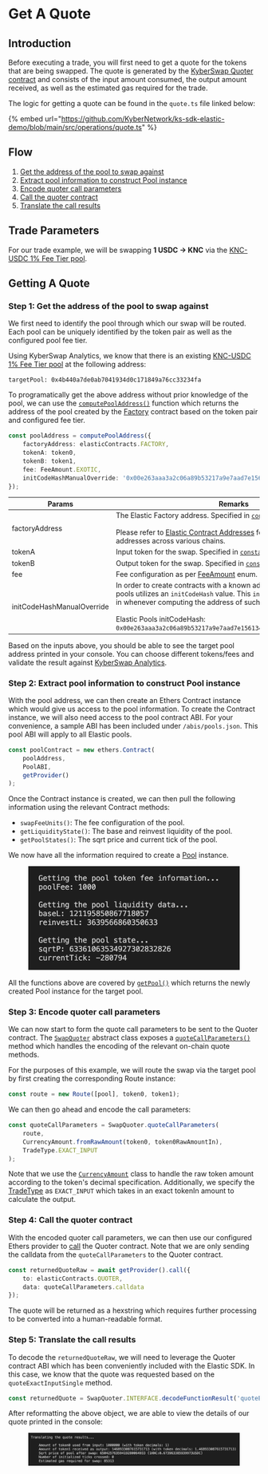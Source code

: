 # Get A Quote

## Introduction

Before executing a trade, you will first need to get a quote for the tokens that are being swapped. The quote is generated by the [KyberSwap Quoter contract](../../kyberswap-elastic/contracts/elastic-contract-addresses.md) and consists of the input amount consumed, the output amount received, as well as the estimated gas required for the trade.

The logic for getting a quote can be found in the `quote.ts` file linked below:

{% embed url="https://github.com/KyberNetwork/ks-sdk-elastic-demo/blob/main/src/operations/quote.ts" %}

## Flow

1. [Get the address of the pool to swap against](get-a-quote.md#step-1-get-the-address-of-the-pool-to-swap-against)
2. [Extract pool information to construct Pool instance](get-a-quote.md#step-2-extract-pool-information-to-construct-pool-instance)
3. [Encode quoter call parameters](get-a-quote.md#step-3-encode-quoter-call-parameters)
4. [Call the quoter contract](get-a-quote.md#step-4-call-the-quoter-contract)
5. [Translate the call results](get-a-quote.md#step-5-translate-the-call-results)

## Trade Parameters

For our trade example, we will be swapping **1 USDC -> KNC** via the [KNC-USDC 1% Fee Tier pool](https://analytics.kyberswap.com/elastic/polygon/pool/0x4b440a7de0ab7041934d0c171849a76cc33234fa).

## Getting A Quote

### Step 1: Get the address of the pool to swap against

We first need to identify the pool through which our swap will be routed. Each pool can be uniquely identified by the token pair as well as the configured pool fee tier.

Using KyberSwap Analytics, we know that there is an existing [KNC-USDC 1% Fee Tier pool](https://analytics.kyberswap.com/elastic/polygon/pool/0x4b440a7de0ab7041934d0c171849a76cc33234fa) at the following address:

```
targetPool: 0x4b440a7de0ab7041934d0c171849a76cc33234fa
```

To programatically get the above address without prior knowledge of the pool, we can use the [`computePoolAddress()`](https://github.com/KyberNetwork/ks-sdk-elastic-demo/blob/5821e277859c743364d60dd786ec6d81bb6bc224/src/operations/quote.ts#L54-L60) function which returns the address of the pool created by the [Factory](https://polygonscan.com/address/0xC7a590291e07B9fe9E64b86c58fD8fC764308C4A) contract based on the token pair and configured fee tier.

```typescript
const poolAddress = computePoolAddress({
    factoryAddress: elasticContracts.FACTORY,
    tokenA: token0,
    tokenB: token1,
    fee: FeeAmount.EXOTIC,
    initCodeHashManualOverride: '0x00e263aaa3a2c06a89b53217a9e7aad7e15613490a72e0f95f303c4de2dc7045'
});
```

<table><thead><tr><th width="180">Params</th><th>Remarks</th></tr></thead><tbody><tr><td>factoryAddress</td><td>The Elastic Factory address. Specified in <a href="https://github.com/KyberNetwork/ks-sdk-elastic-demo/blob/main/src/libs/constants.ts"><code>constant.ts</code></a>.<br><br>Please refer to <a href="../../kyberswap-elastic/contracts/elastic-contract-addresses.md">Elastic Contract Addresses</a> for the full list of Factory addresses across various chains.</td></tr><tr><td>tokenA</td><td>Input token for the swap. Specified in <a href="https://github.com/KyberNetwork/ks-sdk-elastic-demo/blob/main/src/libs/constants.ts"><code>constant.ts</code></a>.</td></tr><tr><td>tokenB</td><td>Output token for the swap. Specified in <a href="https://github.com/KyberNetwork/ks-sdk-elastic-demo/blob/main/src/libs/constants.ts"><code>constant.ts</code></a>.</td></tr><tr><td>fee</td><td>Fee configuration as per <a href="https://github.com/KyberNetwork/ks-sdk-elastic/blob/ef95bce57f9eeebf7de7814e38022126bdc1269e/src/constants.ts#L10">FeeAmount</a> enum.</td></tr><tr><td>initCodeHashManualOverride</td><td>In order to create contracts with a known address, KyberSwap Elastic pools utilizes an <code>initCodeHash</code> value. This <code>initCodeHash</code> must be passed in whenever computing the address of such pools. More info <a href="https://ethereum.stackexchange.com/questions/76334/what-is-the-difference-between-bytecode-init-code-deployed-bytecode-creation/76335#76335">here</a>.<br><br>Elastic Pools initCodeHash:<br><code>0x00e263aaa3a2c06a89b53217a9e7aad7e15613490a72e0f95f303c4de2dc7045</code></td></tr></tbody></table>

Based on the inputs above, you should be able to see the target pool address printed in your console. You can choose different tokens/fees and validate the result against [KyberSwap Analytics](https://analytics.kyberswap.com/elastic/polygon/pools).&#x20;

### Step 2: Extract pool information to construct Pool instance

With the pool address, we can then create an Ethers Contract instance which would give us access to the pool information. To create the Contract instance, we will also need access to the pool contract ABI. For your convenience, a sample ABI has been included under `/abis/pools.json`. This pool ABI will apply to all Elastic pools.

```typescript
const poolContract = new ethers.Contract(
    poolAddress,
    PoolABI,
    getProvider()
);
```

Once the Contract instance is created, we can then pull the following information using the relevant Contract methods:

* `swapFeeUnits()`: The fee configuration of the pool.
* `getLiquidityState()`: The base and reinvest liquidity of the pool.
* `getPoolStates()`: The sqrt price and current tick of the pool.

We now have all the information required to create a [Pool](../classes/pool.md) instance.&#x20;

<figure><img src="../../../.gitbook/assets/image (182).png" alt=""><figcaption></figcaption></figure>

All the functions above are covered by [`getPool()`](https://github.com/KyberNetwork/ks-sdk-elastic-demo/blob/07cfe25aa476d0c507ab75c630ad4828fb6c3866/src/operations/quote.ts#L50) which returns the newly created Pool instance for the target pool.

### Step 3: Encode quoter call parameters

We can now start to form the quote call parameters to be sent to the Quoter contract. The [`SwapQuoter`](../classes/swapquoter.md) abstract class exposes a [`quoteCallParameters()`](../classes/swapquoter.md#quotecallparameters-public-static) method which handles the encoding of the relevant on-chain quote methods.

For the purposes of this example, we will route the swap via the target pool by first creating the corresponding Route instance:

```typescript
const route = new Route([pool], token0, token1);
```

We can then go ahead and encode the call parameters:

```typescript
const quoteCallParameters = SwapQuoter.quoteCallParameters(
    route,
    CurrencyAmount.fromRawAmount(token0, token0RawAmountIn),
    TradeType.EXACT_INPUT
);
```

Note that we use the [`CurrencyAmount`](../../core-sdk/classes/currencyamount.md) class to handle the raw token amount according to the token's decimal specification. Additionally, we specify the [TradeType](https://github.com/KyberNetwork/ks-sdk-core/blob/c265d1b09784660bb9aca6f0d080aace334c0ac4/src/constants.ts#L6) as `EXACT_INPUT` which takes in an exact tokenIn amount to calculate the output.

### Step 4: Call the quoter contract

With the encoded quoter call parameters, we can then use our configured Ethers provider to [call](https://docs.ethers.org/v6/api/providers/#Provider-call) the Quoter contract. Note that we are only sending the calldata from the `quoteCallParameters` to the Quoter contract.

```typescript
const returnedQuoteRaw = await getProvider().call({
    to: elasticContracts.QUOTER,
    data: quoteCallParameters.calldata
});
```

The quote will be returned as a hexstring which requires further processing to be converted into a human-readable format.

### Step 5: Translate the call results

To decode the `returnedQuoteRaw`, we will need to leverage the Quoter contract ABI which has been conveniently included with the Elastic SDK. In this case, we know that the quote was requested based on the `quoteExactInputSingle` method.

```typescript
const returnedQuote = SwapQuoter.INTERFACE.decodeFunctionResult('quoteExactInputSingle', returnedQuoteRaw);
```

After reformatting the above object, we are able to view the details of our quote printed in the console:

<figure><img src="../../../.gitbook/assets/ElasticSDK_QuoteTranslation.png" alt=""><figcaption></figcaption></figure>
